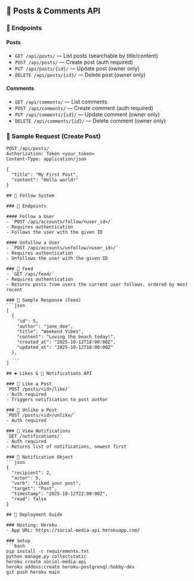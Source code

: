 ## 📘 Posts & Comments API

### 🔹 Endpoints

#### Posts
- `GET /api/posts/` — List posts (searchable by title/content)
- `POST /api/posts/` — Create post (auth required)
- `PUT /api/posts/{id}/` — Update post (owner only)
- `DELETE /api/posts/{id}/` — Delete post (owner only)

#### Comments
- `GET /api/comments/` — List comments
- `POST /api/comments/` — Create comment (auth required)
- `PUT /api/comments/{id}/` — Update comment (owner only)
- `DELETE /api/comments/{id}/` — Delete comment (owner only)

### 🔹 Sample Request (Create Post)
```http
POST /api/posts/
Authorization: Token <your_token>
Content-Type: application/json

{
  "title": "My First Post",
  "content": "Hello world!"
}

## 👥 Follow System

### 🔹 Endpoints

#### Follow a User
- `POST /api/accounts/follow/<user_id>/`
- Requires authentication
- Follows the user with the given ID

#### Unfollow a User
- `POST /api/accounts/unfollow/<user_id>/`
- Requires authentication
- Unfollows the user with the given ID

### 🔹 Feed
- `GET /api/feed/`
- Requires authentication
- Returns posts from users the current user follows, ordered by most recent

### 🔹 Sample Response (Feed)
```json
[
  {
    "id": 5,
    "author": "jane_doe",
    "title": "Weekend Vibes",
    "content": "Loving the beach today!",
    "created_at": "2025-10-12T18:00:00Z",
    "updated_at": "2025-10-12T18:00:00Z"
  },
  ...
]

## ❤️ Likes & 🔔 Notifications API

### 🔹 Like a Post
`POST /posts/<id>/like/`
- Auth required
- Triggers notification to post author

### 🔹 Unlike a Post
`POST /posts/<id>/unlike/`
- Auth required

### 🔹 View Notifications
`GET /notifications/`
- Auth required
- Returns list of notifications, newest first

### 🔹 Notification Object
```json
{
  "recipient": 2,
  "actor": 5,
  "verb": "liked your post",
  "target": "Post",
  "timestamp": "2025-10-12T22:00:00Z",
  "read": false
}

## 🚀 Deployment Guide

### Hosting: Heroku
- App URL: https://social-media-api.herokuapp.com/

### Setup
```bash
pip install -r requirements.txt
python manage.py collectstatic
heroku create social-media-api
heroku addons:create heroku-postgresql:hobby-dev
git push heroku main
